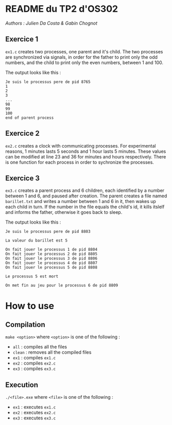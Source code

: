 # README du TP2 d'OS302
*Authors : Julien Da Costa & Gabin Chognot*

## Exercice 1
`ex1.c` creates two processes, one parent and it's child. The two processes are synchronized via signals, in order for the father to print only the odd numbers, and the child to print only the even numbers, between 1 and 100. 

The output looks like this : 
```
Je suis le processus pere de pid 8765
1
2
3
...
98
99
100
end of parent process
```	

## Exercice 2
`ex2.c` creates a clock with communicating processes. For experimental reasons, 1 minutes lasts 5 seconds and 1 hour lasts 5 minutes. These values can be modified at line 23 and 36 for minutes and hours respectively.
There is one function for each process in order to sychronize the processes.

## Exercice 3
`ex3.c` creates a parent process and 6 children, each identified by a number between 1 and 6, and paused after creation. The parent creates a file named `barillet.txt` and writes a number between 1 and 6 in it, then wakes up each child in turn. If the number in the file equals the child's id, it kills itslelf and informs the father, otherwise it goes back to sleep.

The output looks like this :
```
Je suis le processus pere de pid 8803

La valeur du barillet est 5

On fait jouer le processus 1 de pid 8804 
On fait jouer le processus 2 de pid 8805 
On fait jouer le processus 3 de pid 8806 
On fait jouer le processus 4 de pid 8807 
On fait jouer le processus 5 de pid 8808 

Le processus 5 est mort

On met fin au jeu pour le processus 6 de pid 8809 
```	

# How to use
## Compilation
`make <option>` where `<option>` is one of the following :
* `all` : compiles all the files
* `clean` : removes all the compiled files
* `ex1` : compiles `ex1.c`
* `ex2` : compiles `ex2.c`
* `ex3` : compiles `ex3.c`

## Execution
`./<file>.exe` where `<file>` is one of the following :
* `ex1` : executes `ex1.c`
* `ex2` : executes `ex2.c`
* `ex3` : executes `ex3.c`